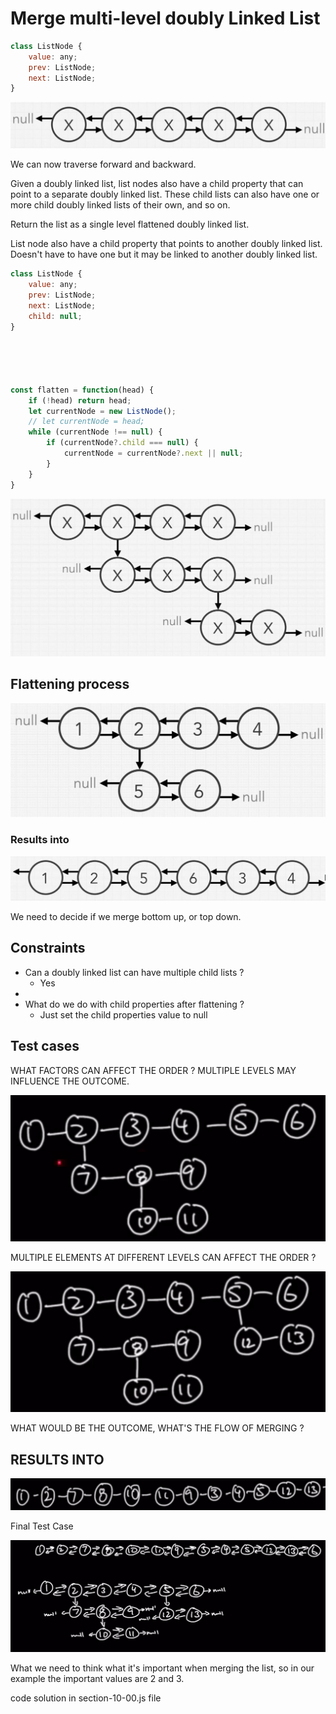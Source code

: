 # Merge multi-level doubly Linked List


```javascript
class ListNode {
    value: any;
    prev: ListNode;
    next: ListNode;
}
```

![img.png](images/img.png)

We can now traverse forward and backward.

Given a doubly linked list, list nodes also have a child property that can point to a separate doubly linked list.
These child lists can also have one or more child doubly linked lists of their own, and so on.

Return the list as a single level flattened doubly linked list.

List node also have a child property that points to another doubly linked list. Doesn't have to have one but it may be linked to another doubly linked list.

```javascript
class ListNode {
    value: any;
    prev: ListNode;
    next: ListNode;
    child: null;
}





const flatten = function(head) {
    if (!head) return head;
    let currentNode = new ListNode(); 
    // let currentNode = head;
    while (currentNode !== null) {
        if (currentNode?.child === null) {
            currentNode = currentNode?.next || null;
        } 
    }
}
```

![img_1.png](images/img_1.png)

## Flattening process

![img_2.png](images/img_2.png)

### Results into 

![img_3.png](images/img_3.png)

We need to decide if we merge bottom up, or top down.


## Constraints

* Can a doubly linked list can have multiple child lists ?
  * Yes
* 
* What do we do with child properties after flattening ?
  * Just set the child properties value to null

## Test cases

WHAT FACTORS CAN AFFECT THE ORDER ?
MULTIPLE LEVELS MAY INFLUENCE THE OUTCOME. 

![img_4.png](images/img_4.png)

MULTIPLE ELEMENTS AT DIFFERENT LEVELS CAN AFFECT THE ORDER ?

![img_5.png](images/img_5.png)

WHAT WOULD BE THE OUTCOME, WHAT'S THE FLOW OF MERGING ?

## **RESULTS INTO**

![img_6.png](images/img_6.png)


Final Test Case

![img_7.png](images/img_7.png)


What we need to think what it's important when merging the list, so in our example the important values are 2 and 3. 

code solution in section-10-00.js file
